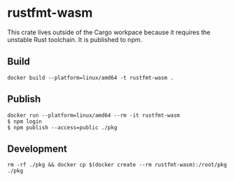 # rustfmt-wasm

This crate lives outside of the Cargo workpace because it requires the unstable
Rust toolchain. It is published to npm.

## Build

```
docker build --platform=linux/amd64 -t rustfmt-wasm .
```

## Publish

```
docker run --platform=linux/amd64 --rm -it rustfmt-wasm
$ npm login
$ npm publish --access=public ./pkg
```

## Development

```
rm -rf ./pkg && docker cp $(docker create --rm rustfmt-wasm):/root/pkg ./pkg
```
